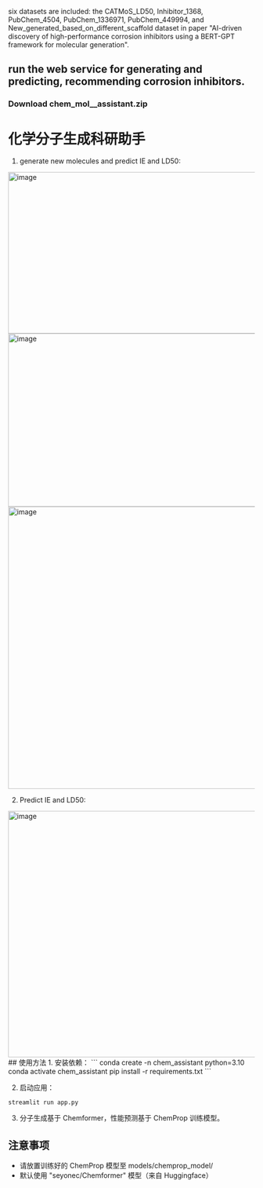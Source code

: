 six datasets are included: the CATMoS_LD50, Inhibitor_1368, PubChem_4504, PubChem_1336971, PubChem_449994, and New_generated_based_on_different_scaffold dataset in paper "AI-driven discovery of high-performance corrosion inhibitors using a BERT-GPT framework for molecular generation". 

## run the web service for generating and predicting, recommending corrosion inhibitors.
### Download chem_mol__assistant.zip
# 化学分子生成科研助手
1) generate new molecules and predict IE and LD50:
 <img width="831" height="329" alt="image" src="https://github.com/user-attachments/assets/53231929-678b-4fdb-8f30-47fd8ae79784" />
 <img width="841" height="353" alt="image" src="https://github.com/user-attachments/assets/0a4fb4a1-2ca0-43c5-bd47-211e62e07f5a" />
<img width="859" height="575" alt="image" src="https://github.com/user-attachments/assets/beb5b666-b849-4e90-af57-7397ae1331ea" />

2) Predict IE and LD50:
 
<img width="865" height="502" alt="image" src="https://github.com/user-attachments/assets/0e83c5ff-e455-49e0-959a-fdca10796a39" />
## 使用方法
1. 安装依赖：
```
conda create -n chem_assistant python=3.10
conda activate chem_assistant
pip install -r requirements.txt
```

2. 启动应用：
```
streamlit run app.py
```

3. 分子生成基于 Chemformer，性能预测基于 ChemProp 训练模型。

## 注意事项
- 请放置训练好的 ChemProp 模型至 models/chemprop_model/
- 默认使用 "seyonec/Chemformer" 模型（来自 Huggingface）
